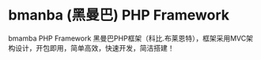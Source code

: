 # bmanba (黑曼巴) PHP Framework

bmamba PHP Framework 黑曼巴PHP框架（科比.布莱恩特），框架采用MVC架构设计，开包即用，简单高效，快速开发，简洁搭建！
